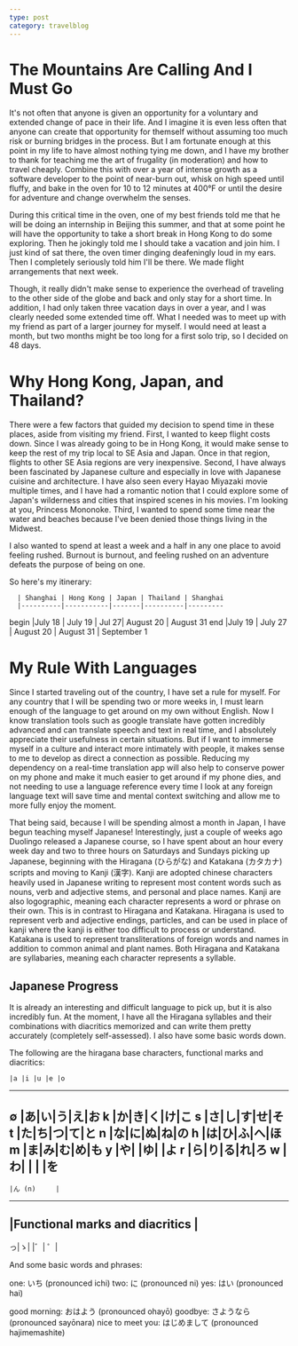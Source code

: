 ```yaml
---
type: post
category: travelblog
---
```


# The Mountains Are Calling And I Must Go
It's not often that anyone is given an opportunity for a voluntary and extended change of pace in their life. And I imagine it is even less often that anyone can create that opportunity for themself without assuming too much risk or burning bridges in the process. But I am fortunate enough at this point in my life to have almost nothing tying me down, and I have my brother to thank for teaching me the art of frugality (in moderation) and how to travel cheaply. Combine this with over a year of intense growth as a software developer to the point of near-burn out, whisk on high speed until fluffy, and bake in the oven for 10 to 12 minutes at 400°F or until the desire for adventure and change overwhelm the senses.

During this critical time in the oven, one of my best friends told me that he will be doing an internship in Beijing this summer, and that at some point he will have the opportunity to take a short break in Hong Kong to do some exploring. Then he jokingly told me I should take a vacation and join him. I just kind of sat there, the oven timer dinging deafeningly loud in my ears. Then I completely seriously told him I'll be there. We made flight arrangements that next week.

Though, it really didn't make sense to experience the overhead of traveling to the other side of the globe and back and only stay for a short time. In addition, I had only taken three vacation days in over a year, and I was clearly needed some extended time off. What I needed was to meet up with my friend as part of a larger journey for myself. I would need at least a month, but two months might be too long for a first solo trip, so I decided on 48 days.

# Why Hong Kong, Japan, and Thailand?
There were a few factors that guided my decision to spend time in these places, aside from visiting my friend. First, I wanted to keep flight costs down. Since I was already going to be in Hong Kong, it would make sense to keep the rest of my trip local to SE Asia and Japan. Once in that region, flights to other SE Asia regions are very inexpensive. Second, I have always been fascinated by Japanese culture and especially in love with Japanese cuisine and architecture. I have also seen every Hayao Miyazaki movie multiple times, and I have had a romantic notion that I could explore some of Japan's wilderness and cities that inspired scenes in his movies. I'm looking at you, Princess Mononoke. Third, I wanted to spend some time near the water and beaches because I've been denied those things living in the Midwest. 

I also wanted to spend at least a week and a half in any one place to avoid feeling rushed. Burnout is burnout, and feeling rushed on an adventure defeats the purpose of being on one.

So here's my itinerary:

      | Shanghai | Hong Kong | Japan | Thailand | Shanghai
      |----------|-----------|-------|----------|---------
begin |July 18   | July 19   | Jul 27| August 20 | August 31
end   |July 19   | July 27   | August 20 | August 31 | September 1

# My Rule With Languages
Since I started traveling out of the country, I have set a rule for myself. For any country that I will be spending two or more weeks in, I must learn enough of the language to get around on my own without English. Now I know translation tools such as google translate have gotten incredibly advanced and can translate speech and text in real time, and I absolutely appreciate their usefulness in certain situations. But if I want to immerse myself in a culture and interact more intimately with people, it makes sense to me to develop as direct a connection as possible. Reducing my dependency on a real-time translation app will also help to conserve power on my phone and make it much easier to get around if my phone dies, and not needing to use a language reference every time I look at any foreign language text will save time and mental context switching and allow me to more fully enjoy the moment.

That being said, because I will be spending almost a month in Japan, I have begun teaching myself Japanese! Interestingly, just a couple of weeks ago Duolingo released a Japanese course, so I have spent about an hour every week day and two to three hours on Saturdays and Sundays picking up Japanese, beginning with the Hiragana (ひらがな) and Katakana (カタカナ) scripts and moving to Kanji (漢字). Kanji are adopted chinese characters heavily used in Japanese writing to represent most content words such as nouns, verb and adjective stems, and personal and place names. Kanji are also logographic, meaning each character represents a word or phrase on their own. This is in contrast to Hiragana and Katakana. Hiragana is used to represent verb and adjective endings, particles, and can be used in place of kanji where the kanji is either too difficult to process or understand. Katakana is used to represent transliterations of foreign words and names in addition to common animal and plant names. Both Hiragana and Katakana are syllabaries, meaning each character represents a syllable.

## Japanese Progress
It is already an interesting and difficult language to pick up, but it is also incredibly fun. At the moment, I have all the Hiragana syllables and their combinations with diacritics memorized and can write them pretty accurately (completely self-assessed). I also have some basic words down.

The following are the hiragana base characters, functional marks and diacritics:

    |a |i |u |e |o
  -----------------
  ∅ |あ|い|う|え|お
  k |か|き|く|け|こ
  s |さ|し|す|せ|そ
  t |た|ち|つ|て|と
  n |な|に|ぬ|ね|の
  h |は|ひ|ふ|へ|ほ
  m |ま|み|む|め|も
  y |や|  |ゆ|  |よ
  r |ら|り|る|れ|ろ
  w |わ|  |  |  |を
  -----------------
    |ん (n)     |
  -----------------
  |Functional marks
  and diacritics |
  -----------------
  っ|ゝ| |゛| ゜|

And some basic words and phrases:

one: いち (pronounced ichi) 
two: に (pronounced ni)
yes: はい (pronounced hai)

good morning: おはよう (pronounced ohayō)
goodbye: さようなら (pronounced sayōnara)
nice to meet you: はじめまして (pronounced hajimemashite)
